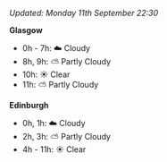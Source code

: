*Updated: Monday 11th September 22:30*

**Glasgow**

* 0h - 7h: :cloud: Cloudy
* 8h, 9h: :partly_sunny: Partly Cloudy
* 10h: :sunny: Clear
* 11h: :partly_sunny: Partly Cloudy

**Edinburgh**

* 0h, 1h: :cloud: Cloudy
* 2h, 3h: :partly_sunny: Partly Cloudy
* 4h - 11h: :sunny: Clear
